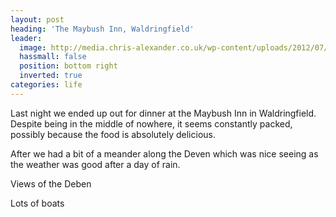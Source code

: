 ```yaml
---
layout: post
heading: 'The Maybush Inn, Waldringfield'
leader:
  image: http://media.chris-alexander.co.uk/wp-content/uploads/2012/07/wpid-PANO_20120714_2059201.jpg
  hassmall: false
  position: bottom right
  inverted: true
categories: life
---
```


Last night we ended up out for dinner at the Maybush Inn in Waldringfield. Despite being in the middle of nowhere, it seems constantly packed, possibly because the food is absolutely delicious.

After we had a bit of a meander along the Deven which was nice seeing as the weather was good after a day of rain.

<!-- Replace missing image from http://media.chris-alexander.co.uk/wp-content/uploads/2012/07/wpid-IMG_20120714_2056451.jpg -->

Views of the Deben

<!-- Replace missing image from http://media.chris-alexander.co.uk/wp-content/uploads/2012/07/wpid-IMG_20120714_210325_edit01.jpg -->

Lots of boats

<!-- Replace missing image from http://media.chris-alexander.co.uk/wp-content/uploads/2012/07/wpid-IMG_20120714_2059071.jpg -->

<!-- Replace missing image from http://media.chris-alexander.co.uk/wp-content/uploads/2012/07/wpid-PANO_20120714_2059201.jpg -->
